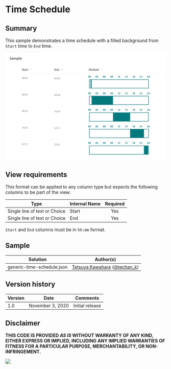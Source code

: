 # Time Schedule

## Summary
This sample demonstrates a time schedule with a filled background from `Start` time to `End` time.

![screenshot of the sample](./assets/screenshot.png)

## View requirements
This format can be applied to any column type but expects the following columns to be part of the view:

|Type|Internal Name|Required|
|---|---|:---:|
|Single line of text or Choice|Start|Yes|
|Single line of text or Choice|End|Yes|

`Start` and `End` columns must be in `hh:mm` format.

## Sample

Solution|Author(s)
--------|---------
generic-time-schedule.json | [Tetsuya Kawahara](https://github.com/tecchan1107) ([@techan_k](https://twitter.com/techan_k))

## Version history

Version |Date             |Comments
--------|-----------------|--------
1.0     |November 3, 2020 |Initial release


## Disclaimer
**THIS CODE IS PROVIDED *AS IS* WITHOUT WARRANTY OF ANY KIND, EITHER EXPRESS OR IMPLIED, INCLUDING ANY IMPLIED WARRANTIES OF FITNESS FOR A PARTICULAR PURPOSE, MERCHANTABILITY, OR NON-INFRINGEMENT.**

<img src="https://pnptelemetry.azurewebsites.net/list-formatting/column-samples/generic-time-schedule" />
